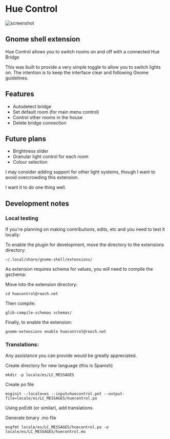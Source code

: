 # Hue Control
![screenshot](https://github.com/liamreoch/gnome-shell-extensions-hue-lights/blob/main/screenshots/settings.png)

## Gnome shell extension
Hue Control allows you to switch rooms on and off with a connected Hue Bridge

This was built to provide a very simple toggle to allow you to switch lights on.
The intention is to keep the interface clear and following Gnome guidelines.

## Features
- Autodetect bridge
- Set default room (for main menu control)
- Control other rooms in the house
- Delete bridge connection

## Future plans
- Brightness slider
- Granular light control for each room
- Colour selection

I may consider adding support for other light systems, though I want to avoid overcrowding this extension.

I want it to do one thing well.

## Development notes

### Local testing
If you're planning on making contributions, edits, etc and you need to test it locally:

To enable the plugin for development, move the directory to the extensions directory:

`~/.local/share/gnome-shell/extensions/`

As extension requires schema for values, you will need to compile the gschema: 

Move into the extension directory:

`cd huecontrol@reoch.net`

Then compile:

`glib-compile-schemas schemas/`

Finally, to enable the extension:

`gnome-extensions enable huecontrol@reoch.net`

### Translations:

Any assistance you can provide would be greatly appreciated.

Create directory for new language (this is Spanish)

`mkdir -p locale/es/LC_MESSAGES`

Create po file

`msginit --locale=es --input=huecontrol.pot --output-file=locale/es/LC_MESSAGES/huecontrol.po`

Using poEdit (or similar), add translations

Generate binary .mo file

`msgfmt locale/es/LC_MESSAGES/huecontrol.po -o locale/es/LC_MESSAGES/huecontrol.mo`
